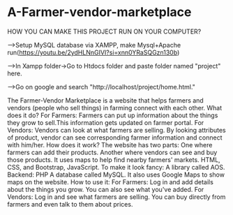 # A-Farmer-vendor-marketplace
HOW YOU CAN MAKE THIS PROJECT RUN ON YOUR COMPUTER?

-->Setup MySQL database via XAMPP, make Mysql+Apache run(https://youtu.be/2ydHLNnGIVI?si=xnn0YRaSQGzn130b)

-->In Xampp folder->Go to Htdocs folder and paste folder named "project" here.

-->Go on google and search "http://localhost/project/home.html."

The Farmer-Vendor Marketplace is a website that helps farmers and vendors (people who sell things) in farming connect with each other.
What does it do?
For Farmers:
Farmers can put up information about the things they grow to sell.This information gets updated on farmer portal.
For Vendors:
Vendors can look at what farmers are selling. By looking attributes of product, vendor can see corresponding farmer information and connect with him/her.
How does it work?
The website has two parts:
One where farmers can add their products.
Another where vendors can see and buy those products.
It uses maps to help find nearby farmers' markets.
 HTML, CSS, and Bootstrap, JavaScript.
To make it look fancy: A library called AOS.
Backend: PHP
 A database called MySQL.
It also uses Google Maps to show maps on the website.
How to use it:
For Farmers:
Log in and add details about the things you grow.
You can also see what you've added.
For Vendors:
Log in and see what farmers are selling.
You can buy directly from farmers and even talk to them about prices.
